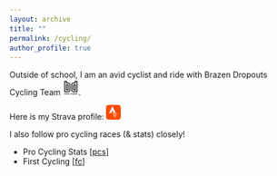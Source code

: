 ```yaml
---
layout: archive
title: ""
permalink: /cycling/
author_profile: true
---
```

Outside of school, I am an avid cyclist and ride with Brazen Dropouts Cycling Team <a href="https://www.brazendropouts.org/" target="_blank"><img src="/images/BD.png" alt="9" width="28" /></a>. 

Here is my Strava profile: <a href="https://www.strava.com/athletes/erichsienchenchu" target="_blank"><img src="/images/24.png" alt="9" width="26" /></a>

I also follow pro cycling races (& stats) closely!

* Pro Cycling Stats [<a href="https://www.procyclingstats.com/index.php" target="_blank">pcs</a>]
* First Cycling [<a href="https://firstcycling.com/" target="_blank">fc</a>]


